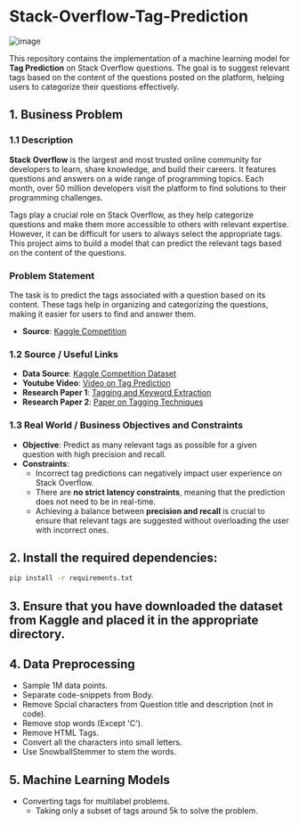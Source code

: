 # Stack-Overflow-Tag-Prediction

![image](https://github.com/user-attachments/assets/5e09908b-fa3a-474b-b638-816e4d602a0e)

This repository contains the implementation of a machine learning model for **Tag Prediction** on Stack Overflow questions. The goal is to suggest relevant tags based on the content of the questions posted on the platform, helping users to categorize their questions effectively.

## 1. Business Problem

### 1.1 Description

**Stack Overflow** is the largest and most trusted online community for developers to learn, share knowledge, and build their careers. It features questions and answers on a wide range of programming topics. Each month, over 50 million developers visit the platform to find solutions to their programming challenges.

Tags play a crucial role on Stack Overflow, as they help categorize questions and make them more accessible to others with relevant expertise. However, it can be difficult for users to always select the appropriate tags. This project aims to build a model that can predict the relevant tags based on the content of the questions.

### Problem Statement

The task is to predict the tags associated with a question based on its content. These tags help in organizing and categorizing the questions, making it easier for users to find and answer them.

- **Source**: [Kaggle Competition](https://www.kaggle.com/c/facebook-recruiting-iii-keyword-extraction/)

### 1.2 Source / Useful Links

- **Data Source**: [Kaggle Competition Dataset](https://www.kaggle.com/c/facebook-recruiting-iii-keyword-extraction/data)
- **Youtube Video**: [Video on Tag Prediction](https://youtu.be/nNDqbUhtIRg)
- **Research Paper 1**: [Tagging and Keyword Extraction](https://www.microsoft.com/en-us/research/wp-content/uploads/2016/02/tagging-1.pdf)
- **Research Paper 2**: [Paper on Tagging Techniques](https://dl.acm.org/citation.cfm?id=2660970&dl=ACM&coll=DL)

### 1.3 Real World / Business Objectives and Constraints

- **Objective**: Predict as many relevant tags as possible for a given question with high precision and recall.
- **Constraints**:
  - Incorrect tag predictions can negatively impact user experience on Stack Overflow.
  - There are **no strict latency constraints**, meaning that the prediction does not need to be in real-time.
  - Achieving a balance between **precision and recall** is crucial to ensure that relevant tags are suggested without overloading the user with incorrect ones.

## 2. Install the required dependencies:
   ```bash
   pip install -r requirements.txt
   ```

## 3. Ensure that you have downloaded the dataset from Kaggle and placed it in the appropriate directory.

## 4. Data Preprocessing
  - Sample 1M data points.
  - Separate code-snippets from Body.
  - Remove Spcial characters from Question title and description (not in code).
  - Remove stop words (Except 'C').
  - Remove HTML Tags.
  - Convert all the characters into small letters.
  - Use SnowballStemmer to stem the words.

## 5. Machine Learning Models
  - Converting tags for multilabel problems.
      - Taking only a subset of tags around 5k to solve the problem. 
